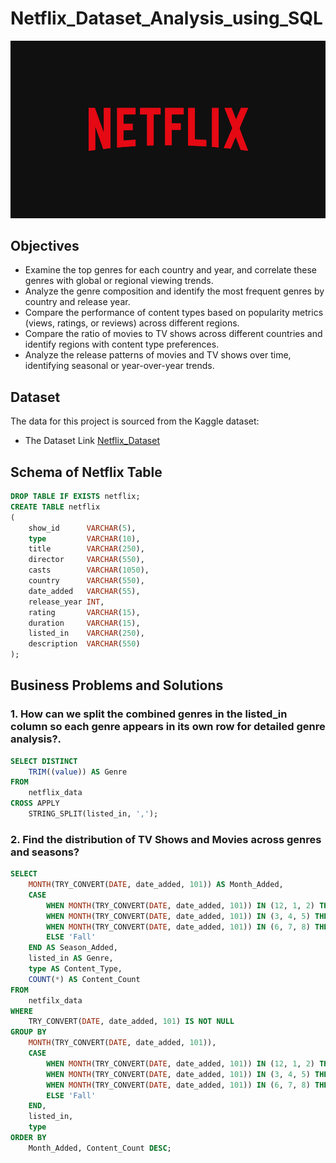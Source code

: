 # Netflix_Dataset_Analysis_using_SQL

![Netflix](https://github.com/GummalRahul/Netflix_sql_project_/blob/main/Netflix.logo.jpg)

## **Objectives** 

- Examine the top genres for each country and year, and correlate these genres with global or regional viewing trends.
- Analyze the genre composition and identify the most frequent genres by country and release year.
- Compare the performance of content types based on popularity metrics (views, ratings, or reviews) across different regions.
- Compare the ratio of movies to TV shows across different countries and identify regions with content type preferences.
- Analyze the release patterns of movies and TV shows over time, identifying seasonal or year-over-year trends.

## **Dataset** ##

The data for this project is sourced from the Kaggle dataset:

- The Dataset Link [Netflix_Dataset](https://www.kaggle.com/datasets/paramvir705/netflix-dataset)

## Schema of Netflix Table ##

``` sql
DROP TABLE IF EXISTS netflix;
CREATE TABLE netflix
(
    show_id      VARCHAR(5),
    type         VARCHAR(10),
    title        VARCHAR(250),
    director     VARCHAR(550),
    casts        VARCHAR(1050),
    country      VARCHAR(550),
    date_added   VARCHAR(55),
    release_year INT,
    rating       VARCHAR(15),
    duration     VARCHAR(15),
    listed_in    VARCHAR(250),
    description  VARCHAR(550)
);
```

## Business Problems and Solutions ##
### 1. How can we split the combined genres in the listed_in column so each genre appears in its own row for detailed genre analysis?.
``` sql
SELECT DISTINCT 
    TRIM((value)) AS Genre
FROM 
    netflix_data
CROSS APPLY 
    STRING_SPLIT(listed_in, ',');
```

### 2. Find the distribution of TV Shows and Movies across genres and seasons?
``` sql
SELECT 
    MONTH(TRY_CONVERT(DATE, date_added, 101)) AS Month_Added,
    CASE 
        WHEN MONTH(TRY_CONVERT(DATE, date_added, 101)) IN (12, 1, 2) THEN 'Winter'
        WHEN MONTH(TRY_CONVERT(DATE, date_added, 101)) IN (3, 4, 5) THEN 'Spring'
        WHEN MONTH(TRY_CONVERT(DATE, date_added, 101)) IN (6, 7, 8) THEN 'Summer'
        ELSE 'Fall'
    END AS Season_Added,
    listed_in AS Genre,
    type AS Content_Type,
    COUNT(*) AS Content_Count
FROM 
    netfilx_data
WHERE 
    TRY_CONVERT(DATE, date_added, 101) IS NOT NULL
GROUP BY 
    MONTH(TRY_CONVERT(DATE, date_added, 101)),
    CASE 
        WHEN MONTH(TRY_CONVERT(DATE, date_added, 101)) IN (12, 1, 2) THEN 'Winter'
        WHEN MONTH(TRY_CONVERT(DATE, date_added, 101)) IN (3, 4, 5) THEN 'Spring'
        WHEN MONTH(TRY_CONVERT(DATE, date_added, 101)) IN (6, 7, 8) THEN 'Summer'
        ELSE 'Fall'
    END,
    listed_in,
    type
ORDER BY 
    Month_Added, Content_Count DESC;
```
